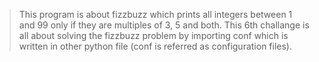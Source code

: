 > This program is about fizzbuzz which prints all integers between 1 and 99 only if they are multiples of 3, 5 and both.
> This 6th challange is all about solving the fizzbuzz problem by importing conf which is written in other python file (conf is referred as configuration files).
